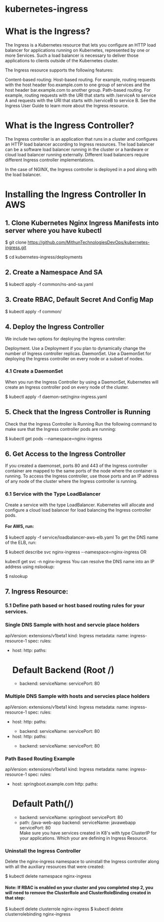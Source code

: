 # kubernetes-ingress
# What is the Ingress?
The Ingress is a Kubernetes resource that lets you configure an HTTP load balancer for applications running on Kubernetes, represented by one or more Services. Such a load balancer is necessary to deliver those applications to clients outside of the Kubernetes cluster.

The Ingress resource supports the following features:

Content-based routing:
Host-based routing. For example, routing requests with the host header foo.example.com to one group of services and the host header bar.example.com to another group.
Path-based routing. For example, routing requests with the URI that starts with /serviceA to service A and requests with the URI that starts with /serviceB to service B.
See the Ingress User Guide to learn more about the Ingress resource.

# What is the Ingress Controller?
The Ingress controller is an application that runs in a cluster and configures an HTTP load balancer according to Ingress resources. The load balancer can be a software load balancer running in the cluster or a hardware or cloud load balancer running externally. Different load balancers require different Ingress controller implementations.

In the case of NGINX, the Ingress controller is deployed in a pod along with the load balancer.

# Installing the Ingress Controller In AWS
## 1. Clone Kubernetes Nginx Ingress Manifests into server where you have kubectl
$ git clone https://github.com/MithunTechnologiesDevOps/kubernetes-ingress.git

$ cd kubernetes-ingress/deployments
## 2. Create a Namespace And SA
 $ kubectl apply -f common/ns-and-sa.yaml
## 3. Create RBAC, Default Secret And Config Map
 $ kubectl apply -f common/
## 4. Deploy the Ingress Controller
We include two options for deploying the Ingress controller:

Deployment. Use a Deployment if you plan to dynamically change the number of Ingress controller replicas.
DaemonSet. Use a DaemonSet for deploying the Ingress controller on every node or a subset of nodes.
### 4.1 Create a DaemonSet
When you run the Ingress Controller by using a DaemonSet, Kubernetes will create an Ingress controller pod on every node of the cluster.

 $ kubectl apply -f daemon-set/nginx-ingress.yaml
## 5. Check that the Ingress Controller is Running
Check that the Ingress Controller is Running Run the following command to make sure that the Ingress controller pods are running:

$ kubectl get pods --namespace=nginx-ingress
## 6. Get Access to the Ingress Controller
If you created a daemonset, ports 80 and 443 of the Ingress controller container are mapped to the same ports of the node where the container is running. To access the Ingress controller, use those ports and an IP address of any node of the cluster where the Ingress controller is running.

### 6.1 Service with the Type LoadBalancer
Create a service with the type LoadBalancer. Kubernetes will allocate and configure a cloud load balancer for load balancing the Ingress controller pods.

#### For AWS, run:

$ kubectl apply -f service/loadbalancer-aws-elb.yaml
To get the DNS name of the ELB, run:

$ kubectl describe svc nginx-ingress --namespace=nginx-ingress
OR

kubectl get svc -n nginx-ingress 
You can resolve the DNS name into an IP address using nslookup:

$ nslookup <dns-name>
## 7. Ingress Resource:
### 5.1 Define path based or host based routing rules for your services.
### Single DNS Sample with host and servcie place holders
apiVersion: extensions/v1beta1
kind: Ingress
metadata:
  name: ingress-resource-1
spec:
  rules:
  - host: <DomainNameOne>
    http:
      paths:
      # Default Backend (Root /)
      - backend:
          serviceName: <serviceName>
          servicePort: 80
### Multiple DNS Sample with hosts and servcies place holders
apiVersion: extensions/v1beta1
kind: Ingress
metadata:
  name: ingress-resource-1
spec:
  rules:
  - host: <DomainNameOne>
    http:
      paths:
      - backend:
          serviceName: <serviceNameOne>
          servicePort: 80
  - host: <DomainNameTwo>
    http:
      paths:
      - backend:
          serviceName: <serviceNamTwo>
          servicePort: 80	
### Path Based Routing Example
apiVersion: extensions/v1beta1
kind: Ingress
metadata:
  name: ingress-resource-1
spec:
  rules:
  - host: springboot.example.com
    http:
      paths:
      # Default Path(/)
      - backend:
          serviceName: springboot
          servicePort: 80
      - path: /java-web-app
        backend:
          serviceName: javawebapp
          servicePort: 80	
Make sure you have services created in K8's with type ClusterIP for your applications. Which your are defining in Ingress Resource.

### Uninstall the Ingress Controller
Delete the nginx-ingress namespace to uninstall the Ingress controller along with all the auxiliary resources that were created:

$ kubectl delete namespace nginx-ingress
#### Note: If RBAC is enabled on your cluster and you completed step 2, you will need to remove the ClusterRole and ClusterRoleBinding created in that step:

$ kubectl delete clusterrole nginx-ingress
$ kubectl delete clusterrolebinding nginx-ingress
